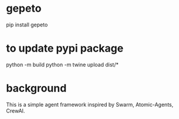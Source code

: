 # gepeto
pip install gepeto

# to update pypi package
python -m build
python -m twine upload dist/*


# background
This is a simple agent framework inspired by Swarm, Atomic-Agents, CrewAI.
